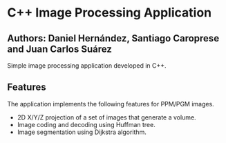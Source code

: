 # C++ Image Processing Application
## Authors: Daniel Hernández, Santiago Caroprese and Juan Carlos Suárez
Simple image processing application developed in C++.
## Features
The application implements the following features for PPM/PGM images.
- 2D X/Y/Z projection of a set of images that generate a volume.
- Image coding and decoding using Huffman tree.
- Image segmentation using Dijkstra algorithm.

